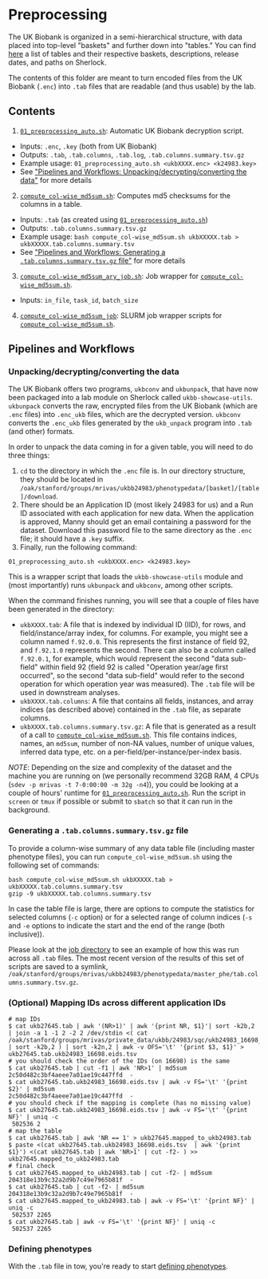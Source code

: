 # Preprocessing

The UK Biobank is organized in a semi-hierarchical structure, with data placed into top-level "baskets" and further down into "tables." You can find [here](http://bit.ly/UKB24983_tables) a list of tables and their respective baskets, descriptions, release dates, and paths on Sherlock.

The contents of this folder are meant to turn encoded files from the UK Biobank (`.enc`) into `.tab` files that are readable (and thus usable) by the lab.

## Contents

1. [`01_preprocessing_auto.sh`](https://github.com/rivas-lab/ukbb-tools/blob/master/01_preprocessing/01_preprocessing_auto.sh): Automatic UK Biobank decryption script.
- Inputs: `.enc`, `.key` (both from UK Biobank)
- Outputs: `.tab`, `.tab.columns`, `.tab.log`, `.tab.columns.summary.tsv.gz` 
- Example usage: `01_preprocessing_auto.sh <ukbXXXX.enc> <k24983.key>`
- See ["Pipelines and Workflows: Unpacking/decrypting/converting the data"](https://github.com/rivas-lab/ukbb-tools/blob/master/01_preprocessing#unpackingdecryptingconverting-the-data) for more details
2. [`compute_col-wise_md5sum.sh`](https://github.com/rivas-lab/ukbb-tools/blob/master/01_preprocessing/compute_col-wise_md5sum.sh): Computes md5 checksums for the columns in a table.
- Inputs: `.tab` (as created using [`01_preprocessing_auto.sh`](https://github.com/rivas-lab/ukbb-tools/blob/master/01_preprocessing/01_preprocessing_auto.sh))
- Outputs: `.tab.columns.summary.tsv.gz`
- Example usage: `bash compute_col-wise_md5sum.sh ukbXXXXX.tab > ukbXXXXX.tab.columns.summary.tsv`
- See ["Pipelines and Workflows: Generating a `.tab.columns.summary.tsv.gz` file"](https://github.com/rivas-lab/ukbb-tools/blob/master/01_preprocessing#generating-a-tabcolumnssummarytsvgz-file) for more details
3. [`compute_col-wise_md5sum_ary_job.sh`](https://github.com/rivas-lab/ukbb-tools/blob/master/01_preprocessing/compute_col-wise_md5sum_ary_job_task.sh): Job wrapper for [`compute_col-wise_md5sum.sh`](https://github.com/rivas-lab/ukbb-tools/blob/master/01_preprocessing/compute_col-wise_md5sum.sh).
- Inputs: `in_file`, `task_id`, `batch_size` 
4. [`compute_col-wise_md5sum_job`](https://github.com/rivas-lab/ukbb-tools/tree/master/01_preprocessing/compute_col-wise_md5sum_job): SLURM job wrapper scripts for [`compute_col-wise_md5sum.sh`](https://github.com/rivas-lab/ukbb-tools/blob/master/01_preprocessing/compute_col-wise_md5sum.sh).

## Pipelines and Workflows

### Unpacking/decrypting/converting the data

The UK Biobank offers two programs, `ukbconv` and `ukbunpack`, that have now been packaged into a lab module on Sherlock called `ukbb-showcase-utils`. `ukbunpack` converts the raw, encrypted files from the UK Biobank (which are `.enc` files) into `.enc_ukb` files, which are the decrypted version. `ukbconv` converts the `.enc_ukb` files generated by the `ukb_unpack` program into `.tab` (and other) formats.

In order to unpack the data coming in for a given table, you will need to do three things:

1) `cd` to the directory in which the `.enc` file is. In our directory structure, they should be located in `/oak/stanford/groups/mrivas/ukbb24983/phenotypedata/[basket]/[table]/download`.
2) There should be an Application ID (most likely 24983 for us) and a Run ID associated with each application for new data. When the application is approved, Manny should get an email containing a password for the dataset. Download this password file to the same directory as the `.enc` file; it should have a `.key` suffix.
3) Finally, run the following command:

```{bash}
01_preprocessing_auto.sh <ukbXXXX.enc> <k24983.key>
```

This is a wrapper script that loads the `ukbb-showcase-utils` module and (most importantly) runs `ukbunpack` and `ukbconv`, among other scripts.

When the command finishes running, you will see that a couple of files have been generated in the directory:
- `ukbXXXX.tab`: A file that is indexed by individual ID (IID), for rows, and field/instance/array index, for columns. For example, you might see a column named `f.92.0.0`. This represents the first instance of field 92, and `f.92.1.0` represents the second. There can also be a column called `f.92.0.1`, for example, which would represent the second "data sub-field" within field 92 (field 92 is called "Operation year/age first occurred", so the second "data sub-field" would refer to the second operation for which operation year was measured). The `.tab` file will be used in downstream analyses.
- `ukbXXXX.tab.columns`: A file that contains all fields, instances, and array indices (as described above) contained in the `.tab` file, as separate columns.
- `ukbXXXX.tab.columns.summary.tsv.gz`: A file that is generated as a result of a call to [`compute_col-wise_md5sum.sh`](https://github.com/rivas-lab/ukbb-tools/blob/master/01_preprocessing/compute_col-wise_md5sum.sh). This file contains indices, names, an `md5sum`, number of non-NA values, number of unique values, inferred data type, etc. on a per-field/per-instance/per-index basis.

*NOTE*: Depending on the size and complexity of the dataset and the machine you are running on (we personally recommend 32GB RAM, 4 CPUs (`sdev -p mrivas -t 7-0:00:00 -m 32g -n4`)), you could be looking at a couple of hours' runtime for [`01_preprocessing_auto.sh`](https://github.com/rivas-lab/ukbb-tools/blob/master/01_preprocessing/01_preprocessing_auto.sh). Run the script in `screen` or `tmux` if possible or submit to `sbatch` so that it can run in the background.

### Generating a `.tab.columns.summary.tsv.gz` file

To provide a column-wise summary of any data table file (including master phenotype files), you can run `compute_col-wise_md5sum.sh` using the following set of commands:

```{bash}
bash compute_col-wise_md5sum.sh ukbXXXXX.tab > ukbXXXXX.tab.columns.summary.tsv
gzip -9 ukbXXXXX.tab.columns.summary.tsv
```

In case the table file is large, there are options to compute the statistics for selected columns (`-c` option) or for a selected range of column indices (`-s` and `-e` options to indicate the start and the end of the range (both inclusive)).

Please look at the [job directory](https://github.com/rivas-lab/ukbb-tools/tree/master/01_preprocessing/compute_col-wise_md5sum_job) to see an example of how this was run across all `.tab` files. The most recent version of the results of this set of scripts are saved to a symlink, `/oak/stanford/groups/mrivas/ukbb24983/phenotypedata/master_phe/tab.columns.summary.tsv.gz`.

### (Optional) Mapping IDs across different application IDs

```
# map IDs
$ cat ukb27645.tab | awk '(NR>1)' | awk '{print NR, $1}'| sort -k2b,2 | join -a 1 -1 2 -2 2 /dev/stdin <( cat /oak/stanford/groups/mrivas/private_data/ukbb/24983/sqc/ukb24983_16698_mapping.tsv | sort -k2b,2 ) | sort -k2n,2 | awk -v OFS='\t' '{print $3, $1}' > ukb27645.tab.ukb24983_16698.eids.tsv
# you should check the order of the IDs (on 16698) is the same
$ cat ukb27645.tab | cut -f1 | awk 'NR>1' | md5sum
2c50d482c3bf4aeee7a01ae19c447ffd  -
$ cat ukb27645.tab.ukb24983_16698.eids.tsv | awk -v FS='\t' '{print $2}' | md5sum
2c50d482c3bf4aeee7a01ae19c447ffd  -
# you should check if the mapping is complete (has no missing value)
$ cat ukb27645.tab.ukb24983_16698.eids.tsv | awk -v FS='\t' '{print NF}' | uniq -c
 502536 2
# map the table
$ cat ukb27645.tab | awk 'NR == 1' > ukb27645.mapped_to_ukb24983.tab
$ paste <(cat ukb27645.tab.ukb24983_16698.eids.tsv  | awk '{print $1}') <(cat ukb27645.tab | awk 'NR>1' | cut -f2- ) >> ukb27645.mapped_to_ukb24983.tab
# final check
$ cat ukb27645.mapped_to_ukb24983.tab | cut -f2- | md5sum
204318e13b9c32a2d9b7c49e7965b81f  -
$ cat ukb27645.tab | cut -f2- | md5sum
204318e13b9c32a2d9b7c49e7965b81f  -
$ cat ukb27645.mapped_to_ukb24983.tab | awk -v FS='\t' '{print NF}' | uniq -c
 502537 2265
$ cat ukb27645.tab | awk -v FS='\t' '{print NF}' | uniq -c
 502537 2265
```

### Defining phenotypes

With the `.tab` file in tow, you're ready to start [defining phenotypes](https://github.com/rivas-lab/ukbb-tools/tree/master/02_phenotyping).
